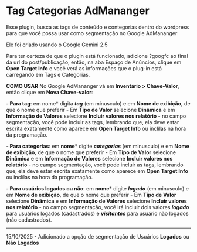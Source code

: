 # Tag Categorias AdMananger
Esse plugin, busca as tags de conteúdo e contegorias dentro do wordpress para que você possa usar como segmentação no Google AdMananger

Ele foi criado usando o Google Gemini 2.5

Para ter certeza de que o plugin está funcionado, adicione ?googfc ao final da url do post/publicação, então, na aba Espaço de Anúncios, clique em **Open Target Info** e você verá as informações que o plug-in está carregando em Tags e Categorias.

**COMO USAR**
No Google AdMananger vá em **Inventário > Chave-Valor**, então clique em **Nova Chave-valor**:

**- Para tag**:  em nome* digita ***tag*** (em minusculo) e em **Nome de exibição**, de que o nome que preferir - Em **Tipo de Valor** selecione **Dinâmica** e em **Informação de Valores** selecione **Incluir valores nos relatório** - no campo segmentação, você pode incluir as tags, lembrando que, ela deve estar escrita exatamente como aparece em **Open Target Info** ou inclílas na hora da programação.

**- Para categorias**: em **nome*** digite ***categorias*** (em minusculo) e em **Nome de exibição**, de que o nome que preferir - Em **Tipo de Valor** selecione **Dinâmica** e em **Informação de Valores** selecione **Incluir valores nos relatório** - no campo segmentação, você pode incluir as tags, lembrando que, ela deve estar escrita exatamente como aparece em **Open Target Info** ou inclílas na hora da programação.

**- Para usuários logados ou não**: em **nome*** digite ***logado*** (em minusculo) e em **Nome de exibição**, de que o nome que preferir - Em **Tipo de Valor** selecione **Dinâmica** e em **Informação de Valores** selecione **Incluir valores nos relatório** - no campo segmentação, você irá incluir dois valores ***logado*** para usuários logados (cadastrados) e ***visitantes*** para usuário não logados (não cadastrados).

----
15/10/2025 - Adicionado a opção de segmentação de Usuários **Logados** ou **Não Logados**
